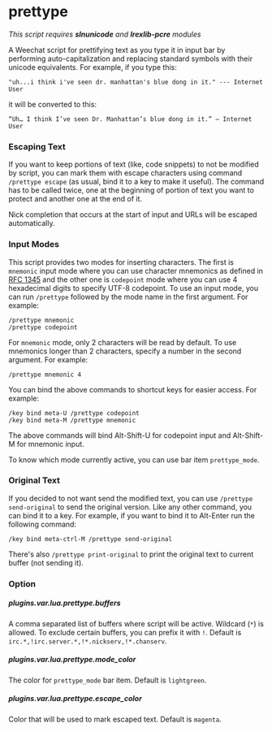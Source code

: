 prettype
========

*This script requires* ***slnunicode*** *and* ***lrexlib-pcre*** *modules*

A Weechat script for prettifying text as you type it in input bar by performing
auto-capitalization and replacing standard symbols with their unicode
equivalents. For example, if you type this:

    "uh...i think i've seen dr. manhattan's blue dong in it." --- Internet User

it will be converted to this:

    “Uh… I think I’ve seen Dr. Manhattan’s blue dong in it.” — Internet User

### Escaping Text

If you want to keep portions of text (like, code snippets) to not be modified by
script, you can mark them with escape characters using command `/prettype
escape` (as usual, bind it to a key to make it useful). The command has to be
called twice, one at the beginning of portion of text you want to protect and
another one at the end of it.

Nick completion that occurs at the start of input and URLs will be escaped
automatically.

### Input Modes

This script provides two modes for inserting characters. The first is `mnemonic`
input mode where you can use character mnemonics as defined in [RFC 1345][] and
the other one is `codepoint` mode where you can use 4 hexadecimal digits to
specify UTF-8 codepoint. To use an input mode, you can run `/prettype`
followed by the mode name in the first argument. For example:

    /prettype mnemonic
    /prettype codepoint

For `mnemonic` mode, only 2 characters will be read by default. To use mnemonics
longer than 2 characters, specify a number in the second argument.
For example:

    /prettype mnemonic 4

You can bind the above commands to shortcut keys for easier access. For example:

    /key bind meta-U /prettype codepoint
    /key bind meta-M /prettype mnemonic

The above commands will bind Alt-Shift-U for codepoint input and Alt-Shift-M for
mnemonic input.

To know which mode currently active, you can use bar item `prettype_mode`.

### Original Text

If you decided to not want send the modified text, you can use `/prettype
send-original` to send the original version. Like any other command, you can
bind it to a key. For example, if you want to bind it to Alt-Enter run the
following command:

    /key bind meta-ctrl-M /prettype send-original

There's also `/prettype print-original` to print the original text to current
buffer (not sending it).

### Option

##### plugins.var.lua.prettype.buffers

A comma separated list of buffers where script will be active. Wildcard (`*`) is
allowed. To exclude certain buffers, you can prefix it with `!`. Default is
`irc.*,!irc.server.*,!*.nickserv,!*.chanserv`.

##### plugins.var.lua.prettype.mode_color

The color for `prettype_mode` bar item. Default is `lightgreen`.

##### plugins.var.lua.prettype.escape_color

Color that will be used to mark escaped text. Default is `magenta`.

[rfc 1345]: http://tools.ietf.org/html/rfc1345

